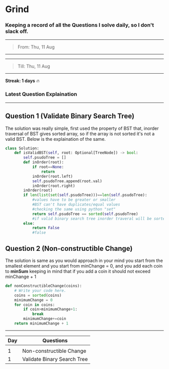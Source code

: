 # Grind

### Keeping a record of all the Questions I solve daily, so I don't slack off.
---
>From:  Thu, 11 Aug
---
---
>Till: Thu, 11 Aug
---

**Streak: 1 days** :fire:

### Latest Question Explaination

---
## Question 1 (Validate Binary Search Tree)

The solution was really simple, first used the property of BST that, inorder traversal
of BST gives sorted array, so if the array is not sorted it's not a valid BST.
Below is the explaination of the same.

```python
class Solution:
    def isValidBST(self, root: Optional[TreeNode]) -> bool:
        self.psudoTree = []
        def inOrder(root):
            if root==None:
                return
            inOrder(root.left)
            self.psudoTree.append(root.val)
            inOrder(root.right)
        inOrder(root)
        if len(list(set(self.psudoTree)))==len(self.psudoTree):
            #values have to be greater or smaller
            #BST can't have duplicates/equal values
            #checking the same using python "set"
            return self.psudoTree == sorted(self.psudoTree)
            #if valid binary search tree inorder traveral will be sorted 
        else:
            return False
            #false
```
## Question 2 (Non-constructible Change)

The solution is same as you would approach in your mind you start from the smallest element and you start from minChange = 0, and you add each coin to **minSum** keeping in mind that if you add a coin it should not exceed minChange + 1

```python
def nonConstructibleChange(coins):
    # Write your code here.
    coins = sorted(coins)
    minimumChange = 0
    for coin in coins:
        if coin>minimumChange+1:
            break
        minimumChange+=coin
    return minimumChange + 1
```
---


| Day | Questions |
| --- | ----------- |
| | |
|1|Non-constructible Change|
|1|Validate Binary Search Tree|

